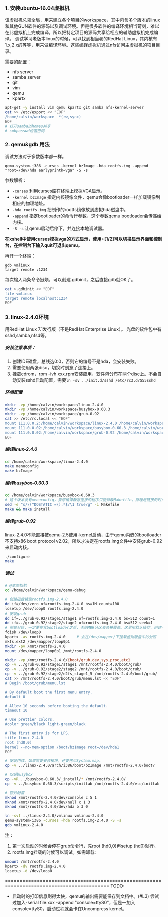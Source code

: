 ### 1. 安装ubuntu-16.04虚拟机
该虚拟机总领全局，用来建立各个项目的workspace，其中包含多个版本的linux和其他GUN软件的源码以及调试环境。但是很多软件的编译环境相当苛刻，难以在此虚拟机上完成编译，所以把特定项目的源码共享给相应的辅助虚拟机完成编译。
调试学习老版本linux的时候，可以找到相当老的RedHat Linux，其内核有1.x,2.x的等等，用来做编译环境。这些编译虚拟机通过nfs访问主虚拟机的项目目录。

需要的配置：
- nfs server
- samba server
- git
- vim
- qemu
- kpartx

```sh
apt-get -y install vim qemu kpartx git samba nfs-kernel-server
cat >> /etc/export << "EOF"
/home/calvin/workspace	*(rw,sync)
EOF
# 打开samba的homes共享
# smbpasswd设置密码

```


### 2. qemu&gdb 用法
调试方法对于多数版本都一样。
```
qemu-system-i386 -curses -kernel bzImage -hda rootfs.img -append "root=/dev/hda earlyprintk=vga" -S -s
```
参数解析：
- `-curses` 利用curses库在终端上模拟VGA显示。
- `-kernel bzImage` 指定内核镜像文件，qemu会像bootloader一样加载镜像到相应的物理地址。
- `-hda rootfs.img` 把制作的rootfs镜像放到虚拟hda磁盘中。
- `-append` 指定bootloader的命令行参数，这个参数qemu bootloader会传递给内核。
- `-S -s` 让qemu启动后停下，并连接本地调试器。

**在xshell中使用curses模拟vga的方式显示，使用<esc>+[1/2]可以切换显示界面和控制台，在控制台下输入quit可退出qemu。**

再开一个终端：
```
gdb vmlinux
target remote :1234
```

每次输入两条命令挺烦，可以创建.gdbinit，之后直接gdb就OK了。
```sh
cat >.gdbinit << "EOF"
file vmlinux
target remote localhost:1234
EOF
```

### 3. linux-2.4.0环境
用RedHat Linux 7.1发行版（不是RedHat Enterprise Linux）。
光盘的软件包中有sshd,samba,nfsd等。
##### 安装注意事项：
1. 创建IDE磁盘，总线选0:0，否则它的编号不是hda，会安装失败。
2. 需要使用两张disc，切换时别忘了连接上。
3. 挂载cdrom，rpm -ivh xxx.rpm安装应用，软件包分布在两个disc上。不会自动安装sshd启动配置，需要`ln -sv ../init.d/sshd /etc/rc3.d/S55sshd`

##### 环境配置
```sh
mkdir -vp /home/calvin/workspace/linux-2.4.0
mkdir -vp /home/calvin/workspace/busybox-0.60.3
mkdir -vp /home/calvin/workspace/grub-0.92
cat >> /etc/rc.local << "EOF"
mount 111.0.0.2:/home/calvin/workspace/linux-2.4.0 /home/calvin/workspace/linux-2.4.0
mount 111.0.0.02:/home/calvin/workspace/busybox-0.60.3 /home/calvin/workspace/busybox-0.60.3
mount 111.0.0.02:/home/calvin/workspace/grub-0.92 /home/calvin/workspace/grub-0.92
EOF
```

##### 编译linux-2.4.0
```sh
cd /home/calvin/workspace/linux-2.4.0
make menuconfig
make bzImage
```
##### 编译busybox-0.60.3
```sh
cd /home/calvin/workspace/busybox-0.60.3
# 这个版本没有menuconfig，要想编译静态连接的程序只能修改Makefile。原理是链接的时候使用--static选项。
sed -e "s/\(^DOSTATIC =\).*$/\1 true/g" -i Makefile
make && make install
```

##### 编译grub-0.92
linux-2.4.0不能直接被qemu-2.5使用-kernel启动，由于qemu内嵌的bootloader不支持x86 boot protocol v2.02，所以才决定在rootfs.img文件中安装grub-0.92来启动内核。
```sh
./configure
make
```

##### 调试
```sh
# @主虚拟机
cd /home/calvin/workspace/qemu-debug

# 创建磁盘镜像rootfs.img-2.4.0
dd if=/dev/zero of=rootfs.img-2.4.0 bs=1M count=100
losetup /dev/loop0 rootfs.img-2.4.0
# 安装grub
dd if=../grub-0.92/stage1/stage1 of=rootfs.img-2.4.0 bs=512 count=1
dd if=../grub-0.92/stage2/stage2 of=rootfs.img-2.4.0 bs=512 seek=1
# 创建分区，一定要在写bootloader之后，否则MBR分区表会被覆盖。这里用默认操作，创建一个从2048扇区(1MB)开始的分区。
fdisk /dev/loop0
kpartx -av rootfs.img-2.4.0		# 会在/dev/mapper/下挂载虚拟硬盘中的分区
mkfs.ext2 /dev/mapper/loop0p1
mkdir -pv /mnt/rootfs-2.4.0
mount /dev/mapper/loop0p1 /mnt/rootfs-2.4.0

mkdir -vp /mnt/rootfs-2.4.0/{boot/grub,dev,sys,proc,etc}
cp -v ../grub-0.92/stage1/stage1 /mnt/rootfs-2.4.0/boot/grub/
cp -v ../grub-0.92/stage2/stage2 /mnt/rootfs-2.4.0/boot/grub/
cp -v ../grub-0.92/stage2/e2fs_stage1_5 /mnt/rootfs-2.4.0/boot/grub/
cat >> /mnt/rootfs-2.4.0/boot/grub/menu.lst << "EOF"
# Begin /boot/grub/menu.lst

# By default boot the first menu entry.
default 0

# Allow 10 seconds before booting the default.
timeout 10

# Use prettier colors.
#color green/black light-green/black

# The first entry is for LFS.
title linux-2.4.0
root (hd0,0)
kernel --no-mem-option /boot/bzImage root=/dev/hda1
EOF

# 安装内核。如果需要安装模块，还要拷贝System.map。
cp -v ../linux-2.4.0/arch/i386/boot/bzImage /mnt/rootfs-2.4.0/boot/

# 安装busybox
cp -vR ../busybox-0.60.3/_install/* /mnt/rootfs-2.4.0/
cp -v ../busybox-0.60.3/scripts/inittab /mnt/rootfs-2.4.0/etc/inittab

# 额外配置
mknod /mnt/rootfs-2.4.0/dev/console c 5 1
mknod /mnt/rootfs-2.4.0/dev/null c 1 3
mknod /mnt/rootfs-2.4.0/dev/hda b 3 0

```

```sh
ln -svf ../linux-2.4.0/vmlinux vmlinux-2.4.0
qemu-system-i386 -curses -hda rootfs.img-2.4.0 -S -s
gdb vmlinux-2.4.0
```
注：
1. 第一次启动的时候会停在grub命令行，先root (hd0,0)再setup (hd0)就行。
2. rootfs.img挂载的时候可以调试。如需卸载:
```sh
umount /mnt/rootfs-2.4.0
kpartx -dv rootfs.img-2.4.0
losetup -d /dev/loop0
```

==========================================================================================
TODO:
- 启动时的打印信息刷得太快，qemu的输出需要能保存到文档中。(#L3)
尝试过加入-serial file:xxx -append "console=ttyS0"，但是一加入console=ttyS0，启动过程就会卡在Uncompress kernel。
